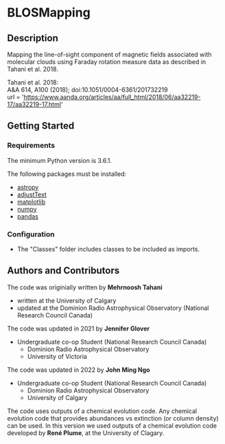 # BLOSMapping

<!-- Description -->
## Description
Mapping the line-of-sight component of magnetic fields associated with molecular clouds using Faraday rotation measure data as described in Tahani et al. 2018. 


Tahani et al. 2018:  
A&A 614, A100 (2018); doi:10.1051/0004-6361/201732219  
url = 'https://www.aanda.org/articles/aa/full_html/2018/06/aa32219-17/aa32219-17.html'


## Getting Started

### Requirements

The minimum Python version is 3.6.1.

The following packages must be installed:
* [astropy](https://www.astropy.org/)
* [adjustText ](https://adjusttext.readthedocs.io/en/latest/)
* [matplotlib](https://matplotlib.org/)
* [numpy](https://numpy.org/)
* [pandas](https://pandas.pydata.org/)


### Configuration
* The "Classes" folder includes classes to be included as imports. 
  


## Authors and Contributors

The code was originially written by **Mehrnoosh Tahani**
 - written at the University of Calgary
 - updated at the Dominion Radio Astrophysical Observatory (National Research Council Canada)

The code was updated in 2021 by **Jennifer Glover**
 - Undergraduate co-op Student (National Research Council Canada) 
   - Dominion Radio Astrophysical Observatory
   - University of Victoria

The code was updated in 2022 by **John Ming Ngo**
 - Undergraduate co-op Student (National Research Council Canada) 
   - Dominion Radio Astrophysical Observatory
   - University of Calgary

The code uses outputs of a chemical evolution code. Any chemical evolution code that provides abundances vs extinction (or column density) can be used. In this version we used outputs of a chemical evolution code developed by **René Plume**, at the University of Clagary.
